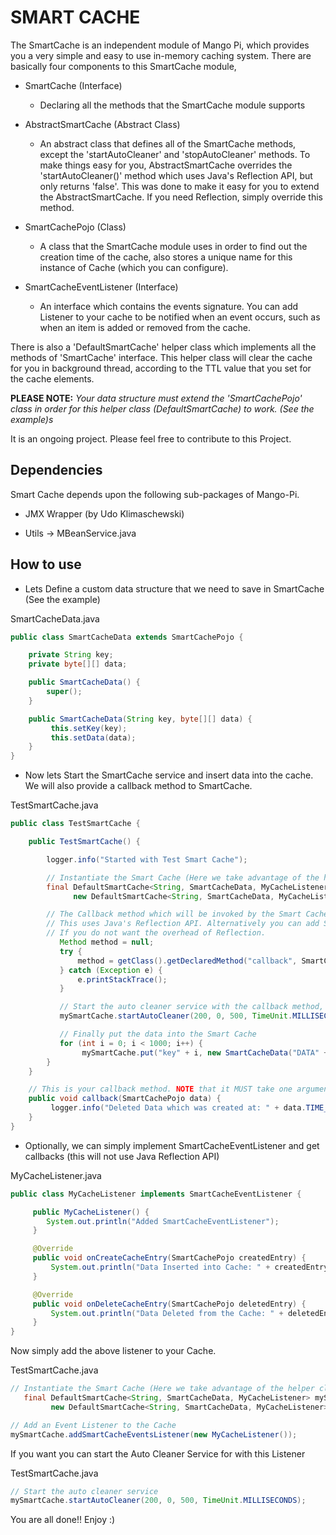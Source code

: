 # SMART CACHE

The SmartCache is an independent module of Mango Pi, which provides you a very simple and easy to use
in-memory caching system. There are basically four components to this SmartCache module,

* SmartCache                (Interface)
    * Declaring all the methods that the SmartCache module supports

* AbstractSmartCache        (Abstract Class)
    * An abstract class that defines all of the SmartCache methods, except the 'startAutoCleaner' and 'stopAutoCleaner' methods.
    To make things easy for you, AbstractSmartCache overrides the 'startAutoCleaner()' method which
    uses Java's Reflection API, but only returns 'false'. This was done to make it easy for you to
    extend the AbstractSmartCache. If you need Reflection, simply override this method.

* SmartCachePojo            (Class)
    * A class that the SmartCache module uses in order to find out the creation time of the cache,
    also stores a unique name for this instance of Cache (which you can configure).

* SmartCacheEventListener   (Interface)
    * An interface which contains the events signature. You can add Listener to your cache to be
    notified when an event occurs, such as when an item is added or removed from the cache.

There is also a 'DefaultSmartCache' helper class which implements all the methods of 'SmartCache' interface.
This helper class will clear the cache for you in background thread, according to the TTL value that you set for the cache elements.

**PLEASE NOTE:** *Your data structure must extend the 'SmartCachePojo' class in order for this helper class (DefaultSmartCache) to work. (See the example)s*

It is an ongoing project. Please feel free to contribute to this Project.

## Dependencies

Smart Cache depends upon the following sub-packages of Mango-Pi.

* JMX Wrapper (by Udo Klimaschewski)

* Utils -> MBeanService.java

## How to use

* Lets Define a custom data structure that we need to save in SmartCache (See the example)

SmartCacheData.java

```java
public class SmartCacheData extends SmartCachePojo {

    private String key;
    private byte[][] data;

    public SmartCacheData() {
        super();
    }

    public SmartCacheData(String key, byte[][] data) {
         this.setKey(key);
         this.setData(data);
    }
}
```

* Now lets Start the SmartCache service and insert data into the cache. We will also provide a callback method to SmartCache.

TestSmartCache.java

```java
public class TestSmartCache {

    public TestSmartCache() {

        logger.info("Started with Test Smart Cache");

        // Instantiate the Smart Cache (Here we take advantage of the helper class DefaultSmartCache)
        final DefaultSmartCache<String, SmartCacheData, MyCacheListener> mySmartCache =
              new DefaultSmartCache<String, SmartCacheData, MyCacheListener>("MyCache");

        // The Callback method which will be invoked by the Smart Cache when deleting an entry from the Cache
        // This uses Java's Reflection API. Alternatively you can add SmartCacheEventListener to do the same job
        // If you do not want the overhead of Reflection.
           Method method = null;
           try {
               method = getClass().getDeclaredMethod("callback", SmartCachePojo.class);
           } catch (Exception e) {
               e.printStackTrace();
           }

           // Start the auto cleaner service with the callback method, as created above
           mySmartCache.startAutoCleaner(200, 0, 500, TimeUnit.MILLISECONDS, this, method);

           // Finally put the data into the Smart Cache
           for (int i = 0; i < 1000; i++) {
                mySmartCache.put("key" + i, new SmartCacheData("DATA" + i, createData(NUMBER_OF_CHUNKS, CHUNK_SIZE)));
        }
    }

    // This is your callback method. NOTE that it MUST take one argument of type V extends SmartCachePojo
    public void callback(SmartCachePojo data) {
         logger.info("Deleted Data which was created at: " + data.TIME_STAMP);
    }
}
```

* Optionally, we can simply implement SmartCacheEventListener and get callbacks
(this will not use Java Reflection API)

MyCacheListener.java

```java
public class MyCacheListener implements SmartCacheEventListener {

     public MyCacheListener() {
        System.out.println("Added SmartCacheEventListener");
     }

     @Override
     public void onCreateCacheEntry(SmartCachePojo createdEntry) {
         System.out.println("Data Inserted into Cache: " + createdEntry.getTIME_STAMP());
     }

     @Override
     public void onDeleteCacheEntry(SmartCachePojo deletedEntry) {
         System.out.println("Data Deleted from the Cache: " + deletedEntry.getTIME_STAMP());
     }
}
```

Now simply add the above listener to your Cache.

TestSmartCache.java

```java
// Instantiate the Smart Cache (Here we take advantage of the helper class DefaultSmartCache)
   final DefaultSmartCache<String, SmartCacheData, MyCacheListener> mySmartCache =
         new DefaultSmartCache<String, SmartCacheData, MyCacheListener>("MyCache");

// Add an Event Listener to the Cache
mySmartCache.addSmartCacheEventsListener(new MyCacheListener());
```

If you want you can start the Auto Cleaner Service for with this Listener

TestSmartCache.java

```java
// Start the auto cleaner service
mySmartCache.startAutoCleaner(200, 0, 500, TimeUnit.MILLISECONDS);
```

You are all done!! Enjoy :)